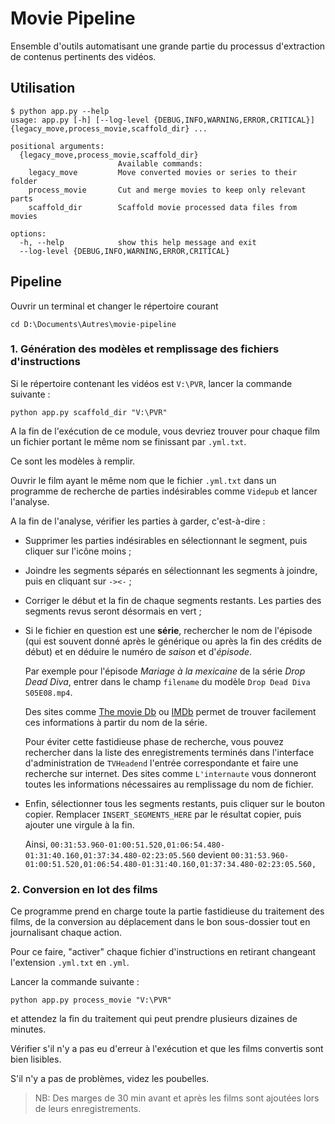 # Movie Pipeline

Ensemble d'outils automatisant une grande partie du processus d'extraction de
contenus pertinents des vidéos.

## Utilisation

```
$ python app.py --help
usage: app.py [-h] [--log-level {DEBUG,INFO,WARNING,ERROR,CRITICAL}] {legacy_move,process_movie,scaffold_dir} ...

positional arguments:
  {legacy_move,process_movie,scaffold_dir}
                        Available commands:
    legacy_move         Move converted movies or series to their folder
    process_movie       Cut and merge movies to keep only relevant parts
    scaffold_dir        Scaffold movie processed data files from movies

options:
  -h, --help            show this help message and exit
  --log-level {DEBUG,INFO,WARNING,ERROR,CRITICAL}
```

## Pipeline

Ouvrir un terminal et changer le répertoire courant

```
cd D:\Documents\Autres\movie-pipeline
```

### 1. Génération des modèles et remplissage des fichiers d'instructions

Si le répertoire contenant les vidéos est `V:\PVR`, lancer la commande suivante :

```
python app.py scaffold_dir "V:\PVR"
```

A la fin de l'exécution de ce module, vous devriez trouver pour chaque film
un fichier portant le même nom se finissant par `.yml.txt`.

Ce sont les modèles à remplir.

Ouvrir le film ayant le même nom que le fichier `.yml.txt` dans un programme
de recherche de parties indésirables comme `Videpub` et lancer l'analyse.

A la fin de l'analyse, vérifier les parties à garder, c'est-à-dire :
- Supprimer les parties indésirables en sélectionnant le segment, puis cliquer
  sur l'icône moins ;

- Joindre les segments séparés en sélectionnant les segments à joindre, puis en
  cliquant sur `-><-` ;

- Corriger le début et la fin de chaque segments restants. Les parties des segments
  revus seront désormais en vert ;

- Si le fichier en question est une **série**, rechercher le nom de l'épisode
  (qui est souvent donné après le générique ou après la fin des crédits de début)
  et en déduire le numéro de _saison_ et d'_épisode_.

  Par exemple pour l'épisode _Mariage à la mexicaine_ de la série _Drop Dead Diva_,
  entrer dans le champ `filename` du modèle `Drop Dead Diva S05E08.mp4`.

  Des sites comme [The movie Db](themoviedb.org) ou [IMDb](imdb.com) permet de trouver
  facilement ces informations à partir du nom de la série.

  Pour éviter cette fastidieuse phase de recherche, vous pouvez rechercher dans la liste
  des enregistrements terminés dans l'interface d'administration de `TVHeadend` l'entrée
  correspondante et faire une recherche sur internet. Des sites comme `L'internaute`
  vous donneront toutes les informations nécessaires au remplissage du nom de fichier.

- Enfin, sélectionner tous les segments restants, puis cliquer sur le bouton copier.
  Remplacer `INSERT_SEGMENTS_HERE` par le résultat copier, puis ajouter une virgule
  à la fin.

  Ainsi, `00:31:53.960-01:00:51.520,01:06:54.480-01:31:40.160,01:37:34.480-02:23:05.560`
  devient `00:31:53.960-01:00:51.520,01:06:54.480-01:31:40.160,01:37:34.480-02:23:05.560,`

### 2. Conversion en lot des films

Ce programme prend en charge toute la partie fastidieuse du traitement des films,
de la conversion au déplacement dans le bon sous-dossier tout en journalisant
chaque action.

Pour ce faire, "activer" chaque fichier d'instructions en retirant changeant l'extension
`.yml.txt` en `.yml`.

Lancer la commande suivante :

```
python app.py process_movie "V:\PVR"
```

et attendez la fin du traitement qui peut prendre plusieurs dizaines de minutes.

Vérifier s'il n'y a pas eu d'erreur à l'exécution et que les films convertis
sont bien lisibles.

S'il n'y a pas de problèmes, videz les poubelles.

> NB: Des marges de 30 min avant et après les films sont ajoutées lors de leurs
> enregistrements.
